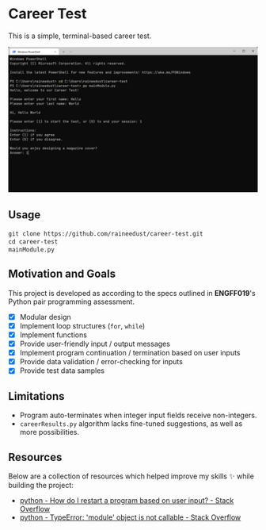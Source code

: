 # Career Test

This is a simple, terminal-based career test.

![careerShowcase](./careerShowcase.png)

## Usage

```shell
git clone https://github.com/raineedust/career-test.git
cd career-test
mainModule.py
```

## Motivation and Goals

This project is developed as according to the specs outlined in **ENGFF019**'s Python pair programming assessment.

- [x] Modular design
- [x] Implement loop structures (`for`, `while`)
- [x] Implement functions
- [x] Provide user-friendly input / output messages
- [x] Implement program continuation / termination based on user inputs
- [x] Provide data validation / error-checking for inputs
- [x] Provide test data samples

## Limitations

- Program auto-terminates when integer input fields receive non-integers.
- `careerResults.py` algorithm lacks fine-tuned suggestions, as well as more possibilities.

## Resources

Below are a collection of resources which helped improve my skills :sparkles: while building the project:

- [python - How do I restart a program based on user input? - Stack Overflow](https://stackoverflow.com/questions/14907067/how-do-i-restart-a-program-based-on-user-input)
- [python - TypeError: 'module' object is not callable - Stack Overflow](https://stackoverflow.com/questions/4534438/typeerror-module-object-is-not-callable)
